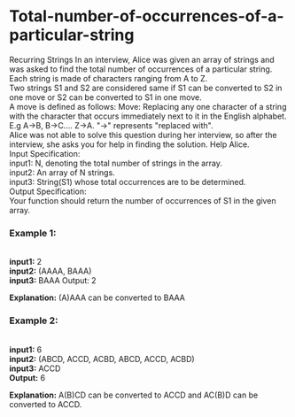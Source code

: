 # Total-number-of-occurrences-of-a-particular-string
Recurring Strings In an interview, Alice was given an array of strings and was asked to find the total number of occurrences of a particular string.<br/>
Each string is made of characters ranging from A to Z. <br/>
Two strings S1 and S2 are considered same if S1 can be converted to S2 in one move or S2 can be converted to S1 in one move.<br/>
A move is defined as follows: Move: Replacing any one character of a string with the character that occurs immediately next to it in the English alphabet. <br/>
E.g A->B, B->C.... Z->A. "->" represents "replaced with". <br/>
Alice was not able to solve this question during her interview, so after the interview, she asks you for help in finding the solution. Help Alice. <br/>
Input Specification:<br/>
input1: N, denoting the total number of strings in the array. <br/>
input2: An array of N strings. <br/>
input3: String(S1) whose total occurrences are to be determined. <br/>
Output Specification: <br/>
Your function should return the number of occurrences of S1 in the given array.  <br/>

<H3>Example 1:</H3> <br/>
<b>input1:</b> 2 <br/>
<b>input2:</b> (AAAA, BAAA) <br/>
<b>input3:</b> BAAA Output: 2  <br/>

<b>Explanation:</b> (A)AAA can be converted to BAAA  <br/>

<H3>Example 2:</H3> <br/>
<b>input1:</b> 6 <br/>
<b>input2:</b> (ABCD, ACCD, ACBD, ABCD, ACCD, ACBD) <br/>
<b>input3:</b> ACCD <br/>
<b>Output:</b> 6  <br/>

<b>Explanation:</b> A(B)CD can be converted to ACCD and AC(B)D can be converted to ACCD.
